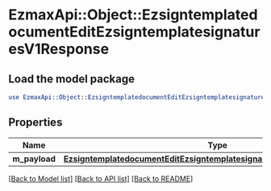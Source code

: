 # EzmaxApi::Object::EzsigntemplatedocumentEditEzsigntemplatesignaturesV1Response

## Load the model package
```perl
use EzmaxApi::Object::EzsigntemplatedocumentEditEzsigntemplatesignaturesV1Response;
```

## Properties
Name | Type | Description | Notes
------------ | ------------- | ------------- | -------------
**m_payload** | [**EzsigntemplatedocumentEditEzsigntemplatesignaturesV1ResponseMPayload**](EzsigntemplatedocumentEditEzsigntemplatesignaturesV1ResponseMPayload.md) |  | 

[[Back to Model list]](../README.md#documentation-for-models) [[Back to API list]](../README.md#documentation-for-api-endpoints) [[Back to README]](../README.md)


